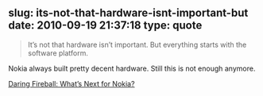 slug: its-not-that-hardware-isnt-important-but
date: 2010-09-19 21:37:18
type: quote
---

> It’s not that hardware isn’t important. But everything starts with the software platform.

Nokia always built pretty decent hardware. Still this is not enough anymore.

 [Daring Fireball: What’s Next for Nokia?](http://daringfireball.net/2010/09/nokia_next)
